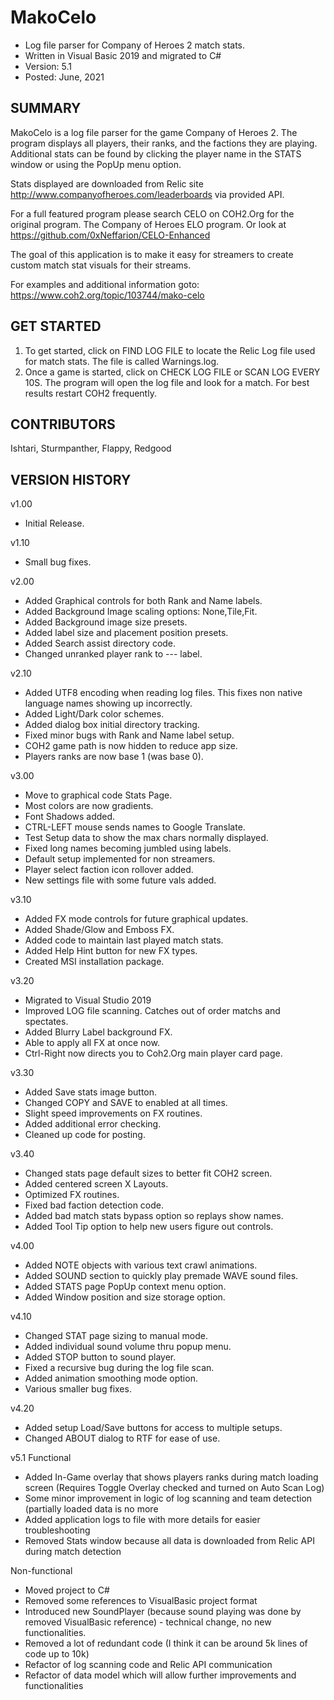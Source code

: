 # MakoCelo
* Log file parser for Company of Heroes 2 match stats.
* Written in Visual Basic 2019 and migrated to C#
* Version: 5.1
* Posted: June, 2021

       
SUMMARY
------------------------------------------------------------------
MakoCelo is a log file parser for the game Company of Heroes 2.
The program displays all players, their ranks, and the factions
they are playing. Additional stats can be found by clicking the 
player name in the STATS window or using the PopUp menu option.

Stats displayed are downloaded from Relic site http://www.companyofheroes.com/leaderboards via provided API.

For a full featured program please search CELO on COH2.Org for
the original program. The Company of Heroes ELO program. Or 
look at https://github.com/0xNeffarion/CELO-Enhanced

The goal of this application is to make it easy for streamers
to create custom match stat visuals for their streams. 

For examples and additional information goto:
https://www.coh2.org/topic/103744/mako-celo

GET STARTED
------------------------------------------------------------------
1) To get started, click on FIND LOG FILE to locate the Relic Log
file used for match stats. The file is called Warnings.log. 
2) Once a game is started, click on CHECK LOG FILE or SCAN LOG
EVERY 10S. The program will open the log file and look for a
match. For best results restart COH2 frequently.


CONTRIBUTORS
------------------------------------------------------------------
Ishtari, Sturmpanther, Flappy, Redgood

VERSION HISTORY
------------------------------------------------------------------
v1.00
* Initial Release.

v1.10
* Small bug fixes.

v2.00
* Added Graphical controls for both Rank and Name labels.
* Added Background Image scaling options: None,Tile,Fit.
* Added Background image size presets.
* Added label size and placement position presets.
* Added Search assist directory code.
* Changed unranked player rank to --- label.

v2.10
* Added UTF8 encoding when reading log files. This fixes non native language names showing up incorrectly.
* Added Light/Dark color schemes.		
* Added dialog box initial directory tracking.	
* Fixed minor bugs with Rank and Name label setup.
* COH2 game path is now hidden to reduce app size.
* Players ranks are now base 1 (was base 0).

v3.00
* Move to graphical code Stats Page.
* Most colors are now gradients.
* Font Shadows added.
* CTRL-LEFT mouse sends names to Google Translate.
* Test Setup data to show the max chars normally displayed.
* Fixed long names becoming jumbled using labels.	
* Default setup implemented for non streamers.
* Player select faction icon rollover added.
* New settings file with some future vals added.
	
v3.10
* Added FX mode controls for future graphical updates.
* Added Shade/Glow and Emboss FX.
* Added code to maintain last played match stats.
* Added Help Hint button for new FX types.
* Created MSI installation package.

v3.20
* Migrated to Visual Studio 2019
* Improved LOG file scanning. Catches out of order matchs
  and spectates.
* Added Blurry Label background FX.
* Able to apply all FX at once now.
* Ctrl-Right now directs you to Coh2.Org main player card page.

v3.30
* Added Save stats image button.
* Changed COPY and SAVE to enabled at all times.
* Slight speed improvements on FX routines.
* Added additional error checking.
* Cleaned up code for posting.

v3.40
* Changed stats page default sizes to better fit COH2 screen.
* Added centered screen X Layouts.
* Optimized FX routines.
* Fixed bad faction detection code.
* Added bad match stats bypass option so replays show names.
* Added Tool Tip option to help new users figure out controls.

v4.00
* Added NOTE objects with various text crawl animations.
* Added SOUND section to quickly play premade WAVE sound files.
* Added STATS page PopUp context menu option.
* Added Window position and size storage option.

v4.10
* Changed STAT page sizing to manual mode.
* Added individual sound volume thru popup menu.
* Added STOP button to sound player.
* Fixed a recursive bug during the log file scan.
* Added animation smoothing mode option.
* Various smaller bug fixes.

v4.20
* Added setup Load/Save buttons for access to multiple setups.
* Changed ABOUT dialog to RTF for ease of use.

v5.1
Functional
* Added In-Game overlay that shows players ranks during match loading screen (Requires Toggle Overlay checked and turned on Auto Scan Log)
* Some minor improvement in logic of log scanning and team detection (partially loaded data is no more
* Added application logs to file with more details for easier troubleshooting
* Removed Stats window because all data is downloaded from Relic API during match detection  

Non-functional
* Moved project to C#
* Removed some references to VisualBasic project format
* Introduced new SoundPlayer (because sound playing was done by removed VisualBasic reference) - technical change, no new functionalities.
* Removed a lot of redundant code (I think it can be around 5k lines of code up to 10k)
* Refactor of log scanning code and Relic API communication
* Refactor of data model which will allow further improvements and functionalities

